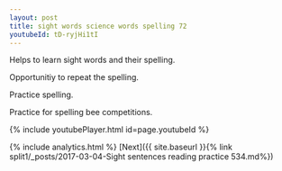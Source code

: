 ```yaml
---
layout: post
title: sight words science words spelling 72
youtubeId: tD-ryjHi1tI
---
```

 
 
Helps to learn sight words and their spelling.

Opportunitiy to repeat the spelling. 

Practice spelling. 
 
Practice for spelling bee competitions. 
 
{% include youtubePlayer.html id=page.youtubeId %}
 
 
{% include analytics.html %} 
[Next]({{ site.baseurl }}{% link  split1/_posts/2017-03-04-Sight sentences reading practice 534.md%})
 
